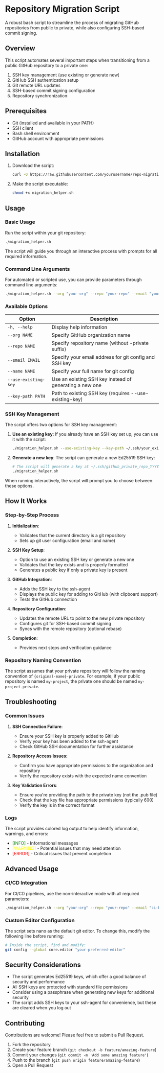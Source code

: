 # Repository Migration Script

A robust bash script to streamline the process of migrating GitHub repositories from public to private, while also configuring SSH-based commit signing.

## Overview

This script automates several important steps when transitioning from a public GitHub repository to a private one:

1. SSH key management (use existing or generate new)
2. GitHub SSH authentication setup
3. Git remote URL updates
4. SSH-based commit signing configuration
5. Repository synchronization

## Prerequisites

- Git (installed and available in your PATH)
- SSH client
- Bash shell environment
- GitHub account with appropriate permissions

## Installation

1. Download the script:
   ```bash
   curl -O https://raw.githubusercontent.com/yourusername/repo-migration/main/migration-helper.sh
   ```

2. Make the script executable:
   ```bash
   chmod +x migration_helper.sh
   ```

## Usage

### Basic Usage

Run the script within your git repository:

```bash
./migration_helper.sh
```

The script will guide you through an interactive process with prompts for all required information.

### Command Line Arguments

For automated or scripted use, you can provide parameters through command line arguments:

```bash
./migration_helper.sh --org "your-org" --repo "your-repo" --email "your-email@example.com" --name "Your Name"
```

### Available Options

| Option | Description |
|--------|-------------|
| `-h, --help` | Display help information |
| `--org NAME` | Specify GitHub organization name |
| `--repo NAME` | Specify repository name (without -private suffix) |
| `--email EMAIL` | Specify your email address for git config and SSH key |
| `--name NAME` | Specify your full name for git config |
| `--use-existing-key` | Use an existing SSH key instead of generating a new one |
| `--key-path PATH` | Path to existing SSH key (requires --use-existing-key) |

### SSH Key Management

The script offers two options for SSH key management:

1. **Use an existing key**: If you already have an SSH key set up, you can use it with the script:
   ```bash
   ./migration_helper.sh --use-existing-key --key-path ~/.ssh/your_existing_key
   ```

2. **Generate a new key**: The script can generate a new Ed25519 SSH key:
   ```bash
   # The script will generate a key at ~/.ssh/github_private_repo_YYYYMMDD
   ./migration_helper.sh
   ```

When running interactively, the script will prompt you to choose between these options.

## How It Works

### Step-by-Step Process

1. **Initialization**:
   - Validates that the current directory is a git repository
   - Sets up git user configuration (email and name)

2. **SSH Key Setup**:
   - Option to use an existing SSH key or generate a new one
   - Validates that the key exists and is properly formatted
   - Generates a public key if only a private key is present

3. **GitHub Integration**:
   - Adds the SSH key to the ssh-agent
   - Displays the public key for adding to GitHub (with clipboard support)
   - Tests the GitHub connection

4. **Repository Configuration**:
   - Updates the remote URL to point to the new private repository
   - Configures git for SSH-based commit signing
   - Syncs with the remote repository (optional rebase)

5. **Completion**:
   - Provides next steps and verification guidance

### Repository Naming Convention

The script assumes that your private repository will follow the naming convention of `{original-name}-private`. For example, if your public repository is named `my-project`, the private one should be named `my-project-private`.

## Troubleshooting

### Common Issues

1. **SSH Connection Failure**:
   - Ensure your SSH key is properly added to GitHub
   - Verify your key has been added to the ssh-agent
   - Check GitHub SSH documentation for further assistance

2. **Repository Access Issues**:
   - Confirm you have appropriate permissions to the organization and repository
   - Verify the repository exists with the expected name convention

3. **Key Validation Errors**:
   - Ensure you're providing the path to the private key (not the .pub file)
   - Check that the key file has appropriate permissions (typically 600)
   - Verify the key is in the correct format

### Logs

The script provides colored log output to help identify information, warnings, and errors:
- <span style="color:green">[INFO]</span> - Informational messages
- <span style="color:yellow">[WARNING]</span> - Potential issues that may need attention
- <span style="color:red">[ERROR]</span> - Critical issues that prevent completion

## Advanced Usage

### CI/CD Integration

For CI/CD pipelines, use the non-interactive mode with all required parameters:

```bash
./migration_helper.sh --org "your-org" --repo "your-repo" --email "ci-bot@example.com" --name "CI Bot" --use-existing-key --key-path /path/to/ci/ssh_key
```

### Custom Editor Configuration

The script sets nano as the default git editor. To change this, modify the following line before running:

```bash
# Inside the script, find and modify:
git config --global core.editor "your-preferred-editor"
```

## Security Considerations

- The script generates Ed25519 keys, which offer a good balance of security and performance
- All SSH keys are protected with standard file permissions
- Consider using a passphrase when generating new keys for additional security
- The script adds SSH keys to your ssh-agent for convenience, but these are cleared when you log out

## Contributing

Contributions are welcome! Please feel free to submit a Pull Request.

1. Fork the repository
2. Create your feature branch (`git checkout -b feature/amazing-feature`)
3. Commit your changes (`git commit -m 'Add some amazing feature'`)
4. Push to the branch (`git push origin feature/amazing-feature`)
5. Open a Pull Request
